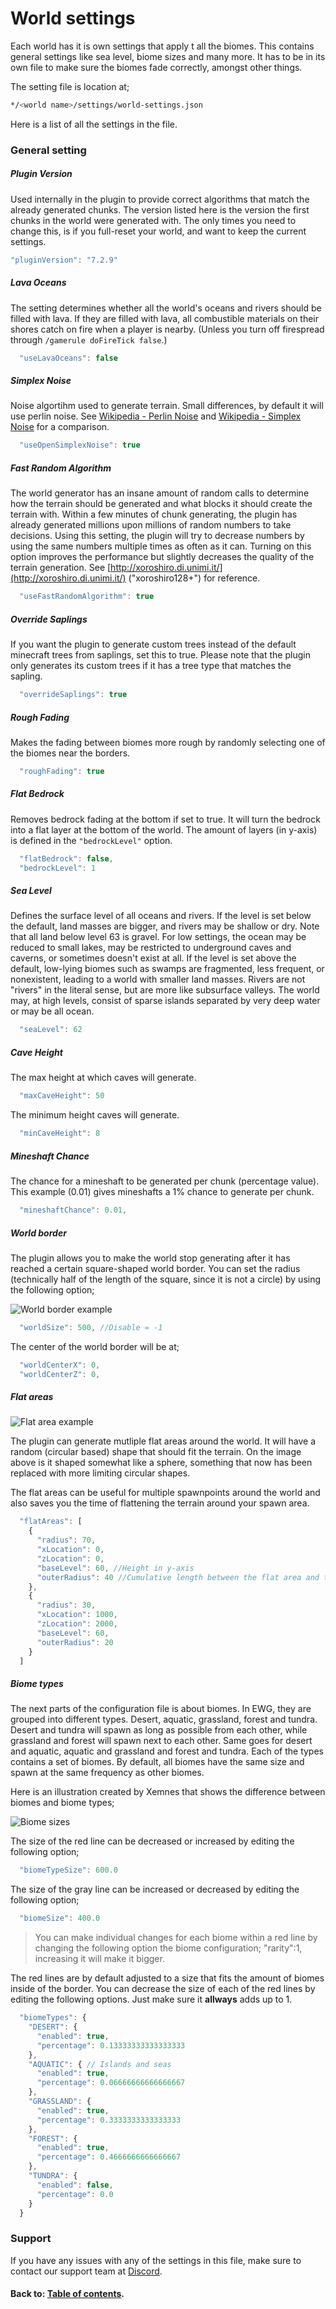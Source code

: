 # World settings

Each world has it is own settings that apply t all the biomes. This contains general settings like sea level, biome sizes and many more. It has to be in its own file to make sure the biomes fade correctly, amongst other things.

The setting file is location at;

```bash
*/<world name>/settings/world-settings.json
```

Here is a list of all the settings in the file.

### General setting

##### Plugin Version
Used internally in the plugin to provide correct algorithms that match the already generated chunks. The version listed here is the version the first chunks in the world were generated with. The only times you need to change this, is if you full-reset your world, and want to keep the current settings.

```javascript
"pluginVersion": "7.2.9"
```

##### Lava Oceans
The setting determines whether all the world's oceans and rivers should be filled with lava. If they are filled with lava, all combustible materials on their shores catch on fire when a player is nearby. (Unless you turn off firespread through `/gamerule doFireTick false`.)

```javascript
  "useLavaOceans": false
```

##### Simplex Noise
Noise algortihm used to generate terrain. Small differences, by default it will use perlin noise. See [Wikipedia - Perlin Noise](https://en.wikipedia.org/wiki/Perlin_noise) and [Wikipedia - Simplex Noise](https://en.wikipedia.org/wiki/Simplex_noise) for a comparison.

```javascript
  "useOpenSimplexNoise": true 
```

##### Fast Random Algorithm
The world generator has an insane amount of random calls to determine how the terrain should be generated and what blocks it should create the terrain with. Within a few minutes of chunk generating, the plugin has already generated millions upon millions of random numbers to take decisions. Using this setting, the plugin will try to decrease numbers by using the same numbers multiple times as often as it can. Turning on this option improves the performance but slightly decreases the quality of the terrain generation. See [http://xoroshiro.di.unimi.it/](http://xoroshiro.di.unimi.it/) \("xoroshiro128+"\) for reference.

```javascript
  "useFastRandomAlgorithm": true
```

##### Override Saplings
If you want the plugin to generate custom trees instead of the default minecraft trees from saplings, set this to true. Please note that the plugin only generates its custom trees if it has a tree type that matches the sapling.

```javascript
  "overrideSaplings": true
```

##### Rough Fading
Makes the fading between biomes more rough by randomly selecting one of the biomes near the borders.

```javascript
  "roughFading": true
```

##### Flat Bedrock
Removes bedrock fading at the bottom if set to true. It will turn the bedrock into a flat layer at the bottom of the world. The amount of layers \(in y-axis\) is defined in the `"bedrockLevel"` option.

```javascript
  "flatBedrock": false,
  "bedrockLevel": 1
```

##### Sea Level
Defines the surface level of all oceans and rivers. If the level is set below the default, land masses are bigger, and rivers may be shallow or dry. Note that all land below level 63 is gravel. For low settings, the ocean may be reduced to small lakes, may be restricted to underground caves and caverns, or sometimes doesn't exist at all. If the level is set above the default, low-lying biomes such as swamps are fragmented, less frequent, or nonexistent, leading to a world with smaller land masses. Rivers are not "rivers" in the literal sense, but are more like subsurface valleys. The world may, at high levels, consist of sparse islands separated by very deep water or may be all ocean.

```javascript
  "seaLevel": 62
```

##### Cave Height
The max height at which caves will generate.

```javascript
  "maxCaveHeight": 50
```

The minimum height caves will generate.

```javascript
  "minCaveHeight": 8
```

##### Mineshaft Chance
The chance for a mineshaft to be generated per chunk \(percentage value\). This example \(0.01\) gives mineshafts a 1% chance to generate per chunk.

```javascript
  "mineshaftChance": 0.01,
```

##### World border
The plugin allows you to make the world stop generating after it has reached a certain square-shaped world border. You can set the radius \(technically half of the length of the square, since it is not a circle\) by using the following option;

![World border example](http://i.imgur.com/X9xBvlG.png)

```javascript
  "worldSize": 500, //Disable = -1
```

The center of the world border will be at;

```javascript
  "worldCenterX": 0,
  "worldCenterZ": 0,
```

##### Flat areas

![Flat area example](http://i.imgur.com/MzXyi83.png)

The plugin can generate mutliple flat areas around the world. It will have a random (circular based) shape that should fit the terrain. On the image above is it shaped somewhat like a sphere, something that now has been replaced with more limiting circular shapes.

The flat areas can be useful for multiple spawnpoints around the world and also saves you the time of flattening the terrain around your spawn area.

```javascript
  "flatAreas": [ 
    {
      "radius": 70,
      "xLocation": 0,
      "zLocation": 0,
      "baseLevel": 60, //Height in y-axis
      "outerRadius": 40 //Cumulative length between the flat area and the normal terrain 
    },
    {
      "radius": 30,
      "xLocation": 1000,
      "zLocation": 2000,
      "baseLevel": 60,
      "outerRadius": 20
    }
  ]
```

##### Biome types
The next parts of the configuration file is about biomes. In EWG, they are grouped into different types. Desert, aquatic, grassland, forest and tundra. Desert and tundra will spawn as long as possible from each other, while grassland and forest will spawn next to each other. Same goes for desert and aquatic, aquatic and grassland and forest and tundra. Each of the types contains a set of biomes. By default, all biomes have the same size and spawn at the same frequency as other biomes.

Here is an illustration created by Xemnes that shows the difference between biomes and biome types;  

![Biome sizes](http://i.imgur.com/BOfhWoy.png)

The size of the red line can be decreased or increased by editing the following option;

```javascript
  "biomeTypeSize": 600.0
```

The size of the gray line can be increased or decreased by editing the following option;

```javascript
  "biomeSize": 400.0
```

> You can make individual changes for each biome within a red line by changing the following option the biome configuration; "rarity":1, increasing it will make it bigger.

The red lines are by default adjusted to a size that fits the amount of biomes inside of the border. You can decrease the size of each of the red lines by editing the following options. Just make sure it **allways** adds up to 1.

```javascript
  "biomeTypes": { 
    "DESERT": {
      "enabled": true,
      "percentage": 0.13333333333333333
    },
    "AQUATIC": { // Islands and seas
      "enabled": true,
      "percentage": 0.06666666666666667
    },
    "GRASSLAND": {
      "enabled": true,
      "percentage": 0.3333333333333333
    },
    "FOREST": {
      "enabled": true,
      "percentage": 0.4666666666666667
    },
    "TUNDRA": {
      "enabled": false,
      "percentage": 0.0
    }
  }
```

### Support
If you have any issues with any of the settings in this file, make sure to contact our support team at [Discord](https://discord.gg/Jq3ecb3).

#### Back to: [Table of contents](../table-of-contents.md).
